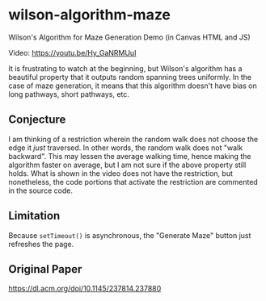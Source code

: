 # wilson-algorithm-maze
Wilson's Algorithm for Maze Generation Demo (in Canvas HTML and JS)

Video: https://youtu.be/Hy_GaNRMUuI

It is frustrating to watch at the beginning, but Wilson's algorithm has a beautiful property that it outputs random spanning trees uniformly. In the case of maze generation, it means that this algorithm doesn't have bias on long pathways, short pathways, etc.

## Conjecture
I am thinking of a restriction wherein the random walk does not choose the edge it *just* traversed. In other words, the random walk does not "walk backward". This may lessen the average walking time, hence making the algorithm faster on average, but I am not sure if the above property still holds. What is shown in the video does not have the restriction, but nonetheless, the code portions that activate the restriction are commented in the source code.

## Limitation
Because `setTimeout()` is asynchronous, the "Generate Maze" button just refreshes the page.

## Original Paper
https://dl.acm.org/doi/10.1145/237814.237880
